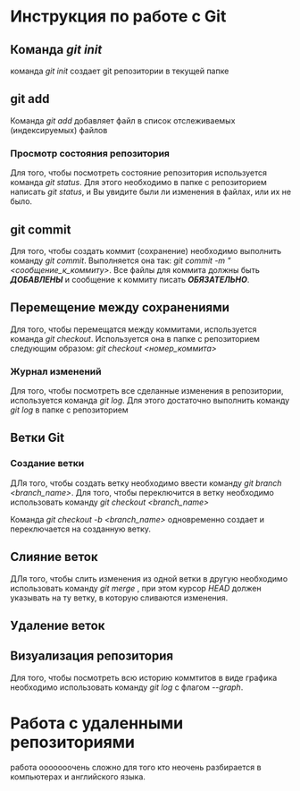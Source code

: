 # Инструкция по работе с Git 

## Команда *git init*

команда *git init* создает git репозитории в текущей папке

## git add

Команда *git add* добавляет файл в список отслеживаемых (индексируемых) файлов

### Просмотр состояния репозитория
Для того, чтобы посмотреть состояние репозитория используется команда *git status*. Для этого необходимо в папке с репозиторием написать *git status*, и Вы увидите были ли изменения в файлах, или их не было.

## git commit

Для того, чтобы создать коммит (сохранение) необходимо выполнить команду *git commit*. Выполняется она так: *git commit -m "<сообщение_к_коммиту>*. Все файлы для коммита должны быть ***ДОБАВЛЕНЫ*** и сообщение к коммиту писать ***ОБЯЗАТЕЛЬНО***.

## Перемещение между сохранениями

Для того, чтобы перемещатся между коммитами, используется команда *git checkout*. Используется она в папке с репозиторием следующим образом: *git checkout <номер_коммита>*

### Журнал изменений
Для того, чтобы посмотреть все сделанные изменения в репозитории, используется команда *git log*. Для этого достаточно выполнить команду *git log* в папке с репозиторием

## Ветки Git

### Создание ветки

ДЛя того, чтобы создать ветку необходимо ввести команду *git branch <branch_name>*. Для того, чтобы переключится в ветку необходимо использовать команду *git checkout <branch_name>*

Команда *git checkout -b <branch_name>* одновременно создает и переключается на созданную ветку.

## Слияние веток

ДЛя того, чтобы слить изменения из одной ветки в другую необходимо использовать команду *git merge <branch name>*, при этом курсор *HEAD* должен указывать на ту ветку, в которую сливаются изменения.

## Удаление веток

## Визуализация репозитория

Для того, чтобы посмотреть всю историю коммтитов в виде графика необходимо использовать команду *git log* с флагом *--graph*.

# **Работа с удаленными репозиториями**

работа ооооооочень сложно для того кто неочень разбирается в компьютерах и английского языка.